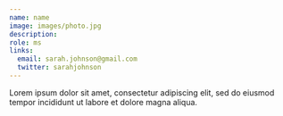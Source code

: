 ```yaml
---
name: name
image: images/photo.jpg
description: 
role: ms
links:
  email: sarah.johnson@gmail.com
  twitter: sarahjohnson
---
```


Lorem ipsum dolor sit amet, consectetur adipiscing elit, sed do eiusmod tempor incididunt ut labore et dolore magna aliqua.